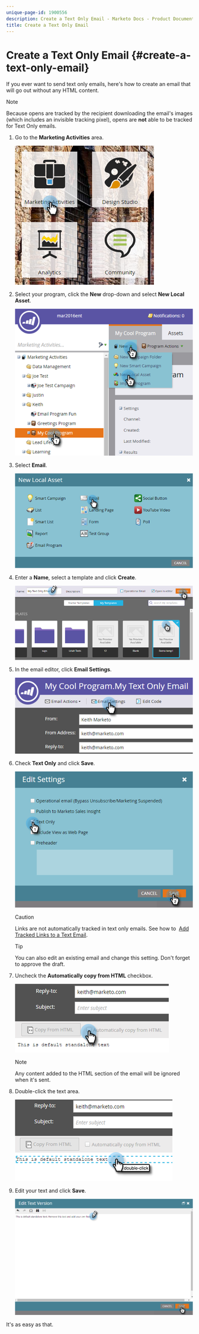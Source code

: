 ```yaml
---
unique-page-id: 1900556
description: Create a Text Only Email - Marketo Docs - Product Documentation
title: Create a Text Only Email
---
```


# Create a Text Only Email {#create-a-text-only-email}

If you ever want to send text only emails, here's how to create an email that will go out without any HTML content.

>[!NOTE]
>
>Because opens are tracked by the recipient downloading the email's images (which includes an invisible tracking pixel), opens are **not** able to be tracked for Text Only emails.

1. Go to the **Marketing Activities** area.

   ![](assets/one-1.png)

1. Select your program, click the **New** drop-down and select **New Local Asset**.

   ![](assets/two-1.png)

1. Select **Email**.

   ![](assets/three-1.png)

1. Enter a **Name**, select a template and click **Create**.

   ![](assets/four-1.png)

1. In the email editor, click **Email Settings**.

   ![](assets/five.png)

1. Check **Text Only** and click **Save**.

   ![](assets/six.png)

   >[!CAUTION]
   >
   >Links are not automatically tracked in text only emails. See how to&nbsp; [Add Tracked Links to a Text Email](../../../../product-docs/email-marketing/general/functions-in-the-editor/add-tracked-links-to-a-text-email.md).

   >[!TIP]
   >
   >You can also edit an existing email and change this setting. Don't forget to approve the draft.

1. Uncheck the **Automatically copy from HTML** checkbox.

   ![](assets/seven.png)

   >[!NOTE]
   >
   >Any content added to the HTML section of the email will be ignored when it's sent.

1. Double-click the text area.

   ![](assets/eight.png)

1. Edit your text and click **Save**.

   ![](assets/nine.png)

It's as easy as that.
